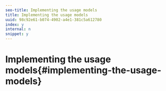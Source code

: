 ```yaml
---
seo-title: Implementing the usage models
title: Implementing the usage models
uuid: 98c92e61-b074-4902-a4e1-381c5a612780
index: y
internal: n
snippet: y
---
```


# Implementing the usage models{#implementing-the-usage-models}


